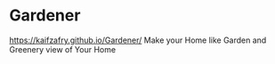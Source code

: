 # Gardener
https://kaifzafry.github.io/Gardener/
Make your Home like Garden and Greenery view of Your Home
